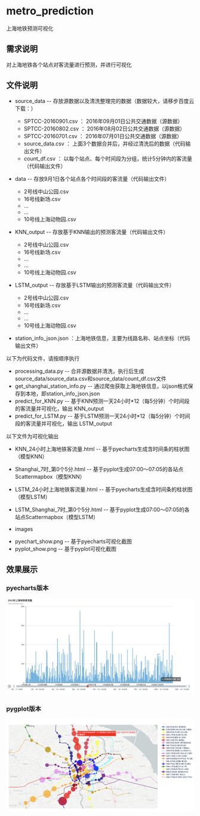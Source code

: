 # metro_prediction
上海地铁预测可视化

## 需求说明
对上海地铁各个站点对客流量进行预测，并进行可视化

## 文件说明
* source_data -- 存放源数据以及清洗整理完的数据（数据较大，请移步百度云下载：）
  - SPTCC-20160901.csv ： 2016年09月01日公共交通数据（源数据）
  - SPTCC-20160802.csv ： 2016年08月02日公共交通数据（源数据）
  - SPTCC-20160701.csv ： 2016年07月01日公共交通数据（源数据）
  - source_data.csv ： 上面3个数据合并后，并经过清洗后的数据（代码输出文件）
  - count_df.csv ： 以每个站点、每个时间段为分组，统计5分钟内的客流量（代码输出文件）
  
* data -- 存放9月1日各个站点各个时间段的客流量（代码输出文件）
  - 2号线中山公园.csv
  - 16号线新场.csv
  - ...
  - ...
  - 10号线上海动物园.csv
  
* KNN_output -- 存放基于KNN输出的预测客流量（代码输出文件）
  - 2号线中山公园.csv
  - 16号线新场.csv
  - ...
  - ...
  - 10号线上海动物园.csv

* LSTM_output -- 存放基于LSTM输出的预测客流量（代码输出文件）
  - 2号线中山公园.csv
  - 16号线新场.csv
  - ...
  - ...
  - 10号线上海动物园.csv
  
 * station_info_json.json ：上海地铁信息，主要为线路名称、站点坐标（代码输出文件）
  
以下为代码文件，请按顺序执行
* processing_data.py -- 合并源数据并清洗，执行后生成 source_data/source_data.csv和source_data/count_df.csv文件
* get_shanghai_station_info.py -- 通过爬虫获取上海地铁信息，以json格式保存到本地，即station_info_json.json
* predict_for_KNN.py -- 基于KNN预测一天24小时*12（每5分钟）个时间段的客流量并可视化，输出 KNN_output
* predict_for_LSTM.py -- 基于LSTM预测一天24小时*12（每5分钟）个时间段的客流量并可视化，输出 LSTM_output

以下文件为可视化输出
* KNN_24小时上海地铁客流量.html -- 基于pyecharts生成含时间条的柱状图（模型KNN）
* Shanghai_7时_第0个5分.html -- 基于pyplot生成07:00～07:05的各站点Scattermapbox（模型KNN）
* LSTM_24小时上海地铁客流量.html -- 基于pyecharts生成含时间条的柱状图（模型LSTM）
* LSTM_Shanghai_7时_第0个5分.html -- 基于pyplot生成07:00～07:05的各站点Scattermapbox（模型LSTM）

* images
 - pyechart_show.png -- 基于pyecharts可视化截图
 - pyplot_show.png -- 基于pyplot可视化截图

## 效果展示
### pyecharts版本
![image](https://github.com/Aplicity/metro_prediction/blob/master/images/pyechart_show.png)

### pygplot版本
![image](https://github.com/Aplicity/metro_prediction/blob/master/images/pyplot_show.png)

